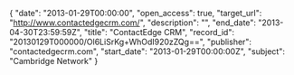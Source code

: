 {
  "date": "2013-01-29T00:00:00", 
  "open_access": true, 
  "target_url": "http://www.contactedgecrm.com/", 
  "description": "", 
  "end_date": "2013-04-30T23:59:59Z", 
  "title": "ContactEdge CRM", 
  "record_id": "20130129T000000/Ol6LiSrKg+WhOdI920zZQg==", 
  "publisher": "contactedgecrm.com", 
  "start_date": "2013-01-29T00:00:00Z", 
  "subject": "Cambridge Network"
}

